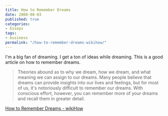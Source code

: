 ```yaml
---
title: How to Remember Dreams
date: 2008-08-03
published: true
categories:
- Essays
tags:
- business
permalink: "/how-to-remember-dreams-wikihow/"
---
```

I'm a big fan of dreaming. I get a ton of ideas while dreaming. This is a good article on how to remember dreams.

>Theories abound as to why we dream, how we dream, and what meaning we can assign to our dreams. Many people believe that dreams can provide insights into our lives and feelings, but for most of us, it's notoriously difficult to remember our dreams. With conscious effort, however, you can remember more of your dreams and recall them in greater detail.

[How to Remember Dreams - wikiHow](http://www.wikihow.com/Remember-Dreams)